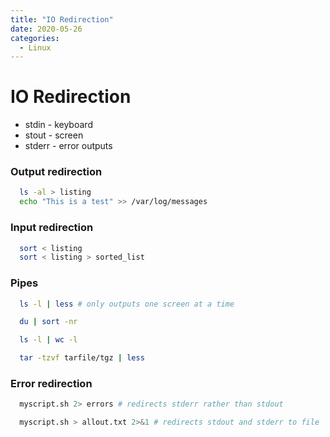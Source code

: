 ```yaml
---
title: "IO Redirection"
date: 2020-05-26
categories:
  - Linux
---
```


# IO Redirection


- stdin - keyboard
- stout - screen
- stderr - error outputs


### Output redirection

```bash
  ls -al > listing
  echo "This is a test" >> /var/log/messages
  ```

### Input redirection

```bash
  sort < listing
  sort < listing > sorted_list
  ```

### Pipes

```bash
  ls -l | less # only outputs one screen at a time

  du | sort -nr

  ls -l | wc -l

  tar -tzvf tarfile/tgz | less
```

### Error redirection

```bash
  myscript.sh 2> errors # redirects stderr rather than stdout

  myscript.sh > allout.txt 2>&1 # redirects stdout and stderr to file
```
